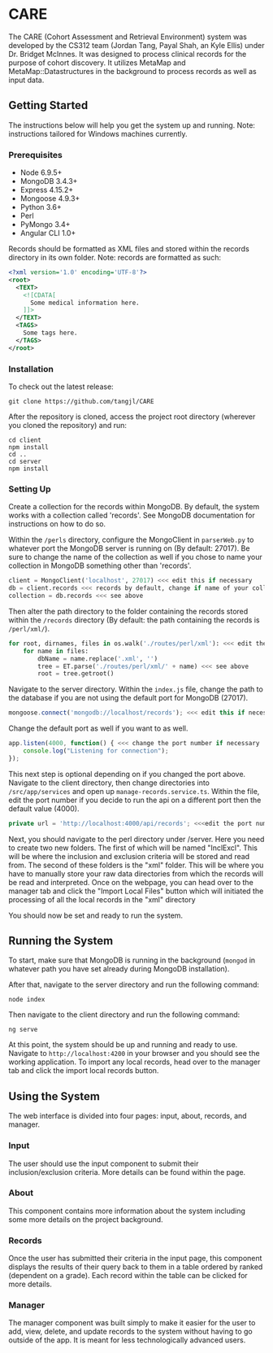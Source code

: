 # CARE
The CARE (Cohort Assessment and Retrieval Environment) system was developed by the CS312 team (Jordan Tang, Payal Shah, an Kyle Ellis) under Dr. Bridget McInnes. It was designed to process clinical records for the purpose of cohort discovery. It utilizes MetaMap and MetaMap::Datastructures in the background to process records as well as input data.

## Getting Started
The instructions below will help you get the system up and running. Note: instructions tailored for Windows machines currently.

### Prerequisites
* Node 6.9.5+
* MongoDB 3.4.3+
* Express 4.15.2+
* Mongoose 4.9.3+
* Python 3.6+
* Perl
* PyMongo 3.4+
* Angular CLI 1.0+

Records should be formatted as XML files and stored within the records directory in its own folder. Note: records are formatted as such:

```xml
<?xml version='1.0' encoding='UTF-8'?>
<root>
  <TEXT>
    <![CDATA[
      Some medical information here.
    ]]>
  </TEXT>
  <TAGS>
    Some tags here.
  </TAGS>
</root>
```

### Installation
To check out the latest release:

```
git clone https://github.com/tangjl/CARE
```

After the repository is cloned, access the project root directory (wherever you cloned the repository) and run:

```
cd client
npm install
cd ..
cd server
npm install
```

### Setting Up

Create a collection for the records within MongoDB. By default, the system works with a collection called 'records'. See MongoDB documentation for instructions on how to do so. 

Within the `/perls` directory, configure the MongoClient in `parserWeb.py` to whatever port the MongoDB server is running on (By default: 27017). Be sure to change the name of the collection as well if you chose to name your collection in MongoDB something other than 'records'.

```python
client = MongoClient('localhost', 27017) <<< edit this if necessary
db = client.records <<< records by default, change if name of your collection is different
collection = db.records <<< see above
```

Then alter the path directory to the folder containing the records stored within the `/records` directory (By default: the path containing the records is `/perl/xml/`).  

```python
for root, dirnames, files in os.walk('./routes/perl/xml'): <<< edit the path if necessary
    for name in files:
        dbName = name.replace('.xml', '')
        tree = ET.parse('./routes/perl/xml/' + name) <<< see above
        root = tree.getroot()
```

Navigate to the server directory. Within the `index.js` file, change the path to the database if you are not using the default port for MongoDB (27017).

```javascript
mongoose.connect('mongodb://localhost/records'); <<< edit this if necessary
```

Change the default port as well if you want to as well.

```javascript
app.listen(4000, function() { <<< change the port number if necessary
    console.log("Listening for connection");
});
```

This next step is optional depending on if you changed the port above. Navigate to the client directory, then change directories into `/src/app/services` and open up `manage-records.service.ts`. Within the file, edit the port number if you decide to run the api on a different port then the default value (4000).

```javascript
private url = 'http://localhost:4000/api/records'; <<<edit the port number if necessary
```

Next, you should navigate to the perl directory under /server. Here you need to create two new folders. The first of which will be named "InclExcl". This will be where the inclusion and exclusion criteria will be stored and read from. The second of these folders is the "xml" folder. This will be where you have to manually store your raw data directories from which the records will be read and interpreted. Once on the webpage, you can head over to the manager tab and click the "Import Local Files" button which will initiated the processing of all the local records in the "xml" directory

You should now be set and ready to run the system. 

## Running the System

To start, make sure that MongoDB is running in the background (`mongod` in whatever path you have set already during MongoDB installation). 

After that, navigate to the server directory and run the following command:

```
node index
```

Then navigate to the client directory and run the following command:

```
ng serve
```

At this point, the system should be up and running and ready to use. Navigate to `http://localhost:4200` in your browser and you should see the working application. To import any local records, head over to the manager tab and click the import local records button.

## Using the System

The web interface is divided into four pages: input, about, records, and manager. 

### Input

The user should use the input component to submit their inclusion/exclusion criteria. More details can be found within the page.

### About

This component contains more information about the system including some more details on the project background.

### Records

Once the user has submitted their criteria in the input page, this component displays the results of their query back to them in a table ordered by ranked (dependent on a grade). Each record within the table can be clicked for more details.

### Manager

The manager component was built simply to make it easier for the user to add, view, delete, and update records to the system without having to go outside of the app. It is meant for less technologically advanced users.  
